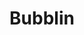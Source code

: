 ---
title: Bubblin
description: 4th Album「Bubblin」 収録曲
image:

# Badge style
style:
    background: "#b100cd"
    color: "#fff"
---